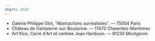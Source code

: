 ```yaml
---
start: 2024
---
```


- Galerie Philippe Glot, "Abstractions surréalistes". — 75004 Paris
- Château de Dampierre-sur-Boutonne. — 17470 Charentes-Maritimes
- Art'ifice, Carré d'Art et centree Jean Hardouin. — 91230 Montgeron

